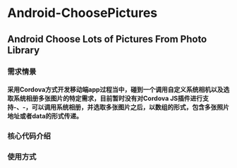 # Android-ChoosePictures

## Android Choose Lots of Pictures From Photo Library

### 需求情景

#### 采用Cordova方式开发移动端app过程当中，碰到一个调用自定义系统相机以及选取系统相册多张图片的特定需求，目前暂时没有对Cordova JS插件进行支持-、-，可以调用系统相册，并选取多张图片之后，以数组的形式，包含多张照片地址或者data的形式传递。

### 核心代码介绍

#### 

### 使用方式

#### 
